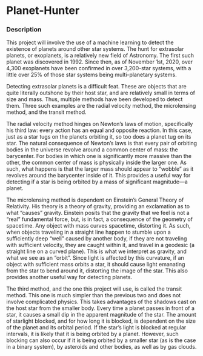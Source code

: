 # Planet-Hunter

### Description
This project will involve the use of a machine learning to detect the existence of planets around other star systems. The hunt for extrasolar planets, or exoplanets, is a relatively new field of Astronomy. The first such planet was discovered in 1992. Since then, as of November 1st, 2020, over 4,300 exoplanets have been confirmed in over 3,200-star systems, with a little over 25% of those star systems being multi-planetary systems.

Detecting extrasolar planets is a difficult feat. These are objects that are quite literally outshone by their host star, and are relatively small in terms of size and mass. Thus, multiple methods have been developed to detect them. Three such examples are the radial velocity method, the microlensing method, and the transit method.

The radial velocity method hinges on Newton’s laws of motion, specifically his third law: every action has an equal and opposite reaction. In this case, just as a star tugs on the planets orbiting it, so too does a planet tug on its star. The natural consequence of Newton’s laws is that every pair of orbiting bodies in the universe revolve around a common center of mass: the barycenter. For bodies in which one is significantly more massive than the other, the common center of mass is physically inside the larger one. As such, what happens is that the larger mass should appear to “wobble” as it revolves around the barycenter inside of it. This provides a useful way for detecting if a star is being orbited by a mass of significant magnitude—a planet.

The microlensing method is dependent on Einstein’s General Theory of Relativity. His theory is a theory of gravity, providing an exclamation as to what “causes” gravity. Einstein posits that the gravity that we feel is not a “real” fundamental force, but, is in fact, a consequence of the geometry of spacetime. Any object with mass curves spacetime, distorting it. As such, when objects traveling in a straight line happen to stumble upon a sufficiently deep “well” caused by another body, if they are not traveling with sufficient velocity, they are caught within it, and travel in a geodesic (a straight line on a curved plane). This is what we interpret as gravity, and what we see as an “orbit”. Since light is affected by this curvature, if an object with sufficient mass orbits a star, it should cause light emanating from the star to bend around it, distorting the image of the star. This also provides another useful way for detecting planets.

The third method, and the one this project will use, is called the transit method. This one is much simpler than the previous two and does not involve complicated physics. This takes advantages of the shadows cast on the host star from the smaller body. Every time a planet passes in front of a star, it causes a small dip in the apparent magnitude of the star. The amount of starlight blocked, and for how long it is blocked, is dependent on the size of the planet and its orbital period. If the star’s light is blocked at regular intervals, it is likely that it is being orbited by a planet. However, such blocking can also occur if it is being orbited by a smaller star (as is the case in a binary system), by asteroids and other bodies, as well as by gas clouds.

